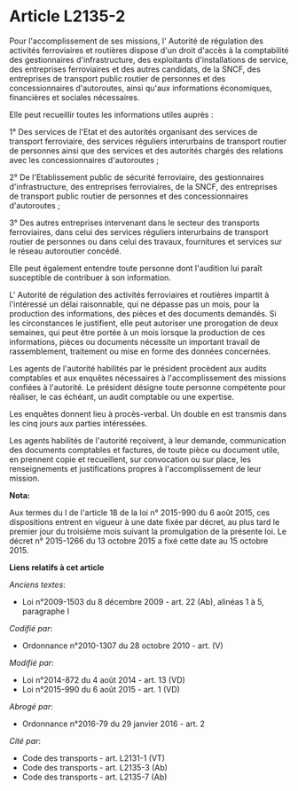 # Article L2135-2

Pour l'accomplissement de ses missions, l'     Autorité de régulation des activités ferroviaires et routières  dispose d'un
droit d'accès à la comptabilité des gestionnaires d'infrastructure, des exploitants d'installations de service, des
entreprises ferroviaires et des autres candidats, de la SNCF, des entreprises de transport public routier de personnes et des
concessionnaires d'autoroutes, ainsi qu'aux informations économiques, financières et sociales nécessaires. 

Elle peut recueillir toutes les informations utiles auprès : 

1° Des services de l'Etat et des autorités organisant des services de transport ferroviaire, des services réguliers
interurbains de transport routier de personnes ainsi que des services et des autorités chargés des relations avec les
concessionnaires d'autoroutes ; 

2° De l'Etablissement public de sécurité ferroviaire, des gestionnaires d'infrastructure, des entreprises ferroviaires, de la
SNCF, des entreprises de transport public routier de personnes et des concessionnaires d'autoroutes ; 

3° Des autres entreprises intervenant dans le secteur des transports ferroviaires, dans celui des services réguliers
interurbains de transport routier de personnes ou dans celui des travaux, fournitures et services sur le réseau autoroutier
concédé. 

Elle peut également entendre toute personne dont l'audition lui paraît susceptible de contribuer à son information. 

L'     Autorité de régulation des activités ferroviaires et routières  impartit à l'intéressé un délai raisonnable, qui ne
dépasse pas un mois, pour la production des informations, des pièces et des documents demandés. Si les circonstances le
justifient, elle peut autoriser une prorogation de deux semaines, qui peut être portée à un mois lorsque la production de ces
informations, pièces ou documents nécessite un important travail de rassemblement, traitement ou mise en forme des données
concernées. 

Les agents de l'autorité habilités par le président procèdent aux audits comptables et aux enquêtes nécessaires à
l'accomplissement des missions confiées à l'autorité. Le président désigne toute personne compétente pour réaliser, le cas
échéant, un audit comptable ou une expertise. 

Les enquêtes donnent lieu à procès-verbal. Un double en est transmis dans les cinq jours aux parties intéressées. 

Les agents habilités de l'autorité reçoivent, à leur demande, communication des documents comptables et factures, de toute
pièce ou document utile, en prennent copie et recueillent, sur convocation ou sur place, les renseignements et justifications
propres à l'accomplissement de leur mission.

**Nota:**

Aux termes du I de l'article 18 de la loi n° 2015-990 du 6 août 2015, ces dispositions entrent en vigueur à une date fixée
par décret, au plus tard le premier jour du troisième mois suivant la promulgation de la présente loi. Le décret n° 2015-1266
du 13 octobre 2015 a fixé cette date au 15 octobre 2015.

**Liens relatifs à cet article**

_Anciens textes_:

  - Loi n°2009-1503 du 8 décembre 2009 - art. 22 (Ab), alinéas 1 à 5, paragraphe I

_Codifié par_:

  - Ordonnance n°2010-1307 du 28 octobre 2010 - art. (V)

_Modifié par_:

  - Loi n°2014-872 du 4 août 2014 - art. 13 (VD)
  - Loi n°2015-990 du 6 août 2015 - art. 1 (VD)

_Abrogé par_:

  - Ordonnance n°2016-79 du 29 janvier 2016 - art. 2

_Cité par_:

  - Code des transports - art. L2131-1 (VT)
  - Code des transports - art. L2135-3 (Ab)
  - Code des transports - art. L2135-7 (Ab)
